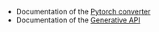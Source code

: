 
* Documentation of the [Pytorch converter](../docs/pytorch_converter/README.md)
* Documentation of the [Generative API](generative/)

